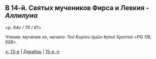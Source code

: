 ## В 14-й. Святых мучеников Фирса и Левкия - *Аллилуиа*

<*p. 64v / 70 / 61*>

Чтение: мучение их, начало: *Τοῦ Κυρίου ἡμῶν ̓Ιησοῦ Χριστοῦ* <*PG 116, 508*>. 

[← 13-е](12_13_MES.ru.md) | [Декабрь](README.md#14-й) | [15-е →](12_15_MES.ru.md)
